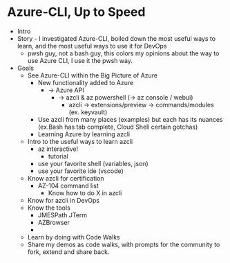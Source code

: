 # Azure-CLI, Up to Speed
- Intro
- Story - I investigated Azure-CLI, boiled down the most useful ways to learn, and the most useful ways to use it for DevOps
  - pwsh guy, not a bash guy, this colors my opinions about the way to use Azure CLI, I use it the pwsh way.
- Goals
  - See Azure-CLI within the Big Picture of Azure
    - New functionality added to Azure
      - -> Azure API
        - -> azcli & az powershell (-> az console / webui)
          - azcli -> extensions/preview -> commands/modules (ex. keyvault)
    - Use azcli from many places (examples) but each has its nuances (ex.Bash has tab complete, Cloud Shell certain gotchas)
    - Learning Azure by learning azcli
  - Intro to the useful ways to learn azcli
    - az interactive!
      - tutorial
    - use your favorite shell (variables, json)
    - use your favorite ide (vscode)
  - Know azcli for certification
    - AZ-104 command list
      - Know how to do X in azcli
  - Know for azcli in DevOps
  - Know the tools
    - JMESPath JTerm
    - AZBrowser
    - 
  - Learn by doing with Code Walks
  - Share my demos as code walks, with prompts for the community to fork, extend and share back.